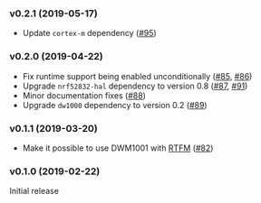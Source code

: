 <a name="v0.2.1"></a>
### v0.2.1 (2019-05-17)

- Update `cortex-m` dependency ([#95])

[#95]: https://github.com/braun-robotics/rust-dwm1001/pull/95


<a name="v0.2.0"></a>
### v0.2.0 (2019-04-22)

- Fix runtime support being enabled unconditionally ([#85], [#86])
- Upgrade `nrf52832-hal` dependency to version 0.8 ([#87], [#91])
- Minor documentation fixes ([#88])
- Upgrade `dw1000` dependency to version 0.2 ([#89])

[#85]: https://github.com/braun-robotics/rust-dwm1001/pull/85
[#86]: https://github.com/braun-robotics/rust-dwm1001/pull/86
[#87]: https://github.com/braun-robotics/rust-dwm1001/pull/87
[#91]: https://github.com/braun-robotics/rust-dwm1001/pull/91
[#88]: https://github.com/braun-robotics/rust-dwm1001/pull/88
[#89]: https://github.com/braun-robotics/rust-dwm1001/pull/89


<a name="v0.1.1"></a>
### v0.1.1 (2019-03-20)

- Make it possible to use DWM1001 with [RTFM](https://crates.io/crates/cortex-m-rtfm) ([#82](https://github.com/braun-robotics/rust-dwm1001/pull/82))


<a name="v0.1.0"></a>
### v0.1.0 (2019-02-22)

Initial release
